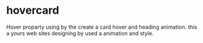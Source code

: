 # hovercard
Hover proparty using by the create a card hover and heading animation. 
this a yours web sites designing by used a animation and style.
